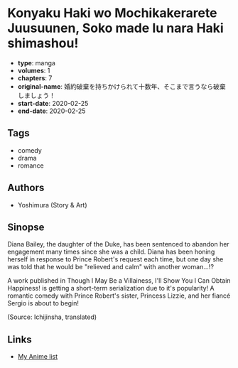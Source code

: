 # Konyaku Haki wo Mochikakerarete Juusuunen, Soko made Iu nara Haki shimashou!

-   **type**: manga
-   **volumes**: 1
-   **chapters**: 7
-   **original-name**: 婚約破棄を持ちかけられて十数年、そこまで言うなら破棄しましょう！
-   **start-date**: 2020-02-25
-   **end-date**: 2020-02-25

## Tags

-   comedy
-   drama
-   romance

## Authors

-   Yoshimura (Story & Art)

## Sinopse

Diana Bailey, the daughter of the Duke, has been sentenced to abandon her engagement many times since she was a child. Diana has been honing herself in response to Prince Robert's request each time, but one day she was told that he would be "relieved and calm" with another woman...!?

A work published in Though I May Be a Villainess, I'll Show You I Can Obtain Happiness! is getting a short-term serialization due to it's popularity! A romantic comedy with Prince Robert's sister, Princess Lizzie, and her fiancé Sergio is about to begin!

(Source: Ichijinsha, translated)

## Links

-   [My Anime list](https://myanimelist.net/manga/132422/Konyaku_Haki_wo_Mochikakerarete_Juusuunen_Soko_made_Iu_nara_Haki_shimashou)
